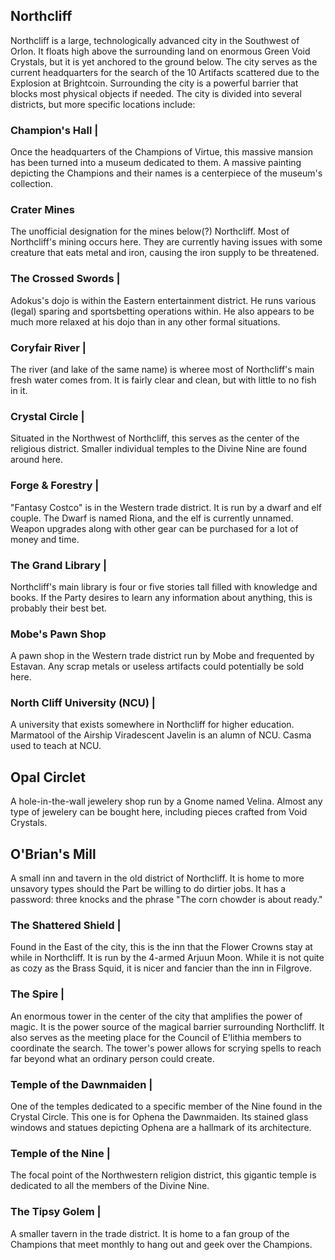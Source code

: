 ## Northcliff 

Northcliff is a large, technologically advanced city in the Southwest of Orlon. It floats high above the surrounding land on enormous Green Void Crystals, but it is yet anchored to the ground below. The city serves as the current headquarters for the search of the 10 Artifacts scattered due to the Explosion at Brightcoin. Surrounding the city is a powerful barrier that blocks most physical objects if needed. The city is divided into several districts, but more specific locations include:

### Champion's Hall |

Once the headquarters of the Champions of Virtue, this massive mansion has been turned into a museum dedicated to them. A massive painting depicting the Champions and their names is a centerpiece of the museum's collection.

### Crater Mines

The unofficial designation for the mines below(?) Northcliff. Most of Northcliff's mining occurs here. They are currently having issues with some creature that eats metal and iron, causing the iron supply to be threatened.

### The Crossed Swords |

Adokus's dojo is within the Eastern entertainment district. He runs various (legal) sparing and sportsbetting operations within. He also appears to be much more relaxed at his dojo than in any other formal situations.

### Coryfair River |

The river (and lake of the same name) is wheree most of Northcliff's main fresh water comes from. It is fairly clear and clean, but with little to no fish in it.

### Crystal Circle |

Situated in the Northwest of Northcliff, this serves as the center of the religious district. Smaller individual temples to the Divine Nine are found around here.

### Forge & Forestry |

"Fantasy Costco" is in the Western trade district. It is run by a dwarf and elf couple. The Dwarf is named Riona, and the elf is currently unnamed. Weapon upgrades along with other gear can be purchased for a lot of money and time.

### The Grand Library |

Northcliff's main library is four or five stories tall filled with knowledge and books. If the Party desires to learn any information about anything, this is probably their best bet.

### Mobe's Pawn Shop

A pawn shop in the Western trade district run by Mobe and frequented by Estavan. Any scrap metals or useless artifacts could potentially be sold here. 

### North Cliff University (NCU) |

A university that exists somewhere in Northcliff for higher education. Marmatool of the Airship Viradescent Javelin is an alumn of NCU. Casma used to teach at NCU.

## Opal Circlet

A hole-in-the-wall jewelery shop run by a Gnome named Velina. Almost any type of jewelery can be bought here, including pieces crafted from Void Crystals.

## O'Brian's Mill

A small inn and tavern in the old district of Northcliff. It is home to more unsavory types should the Part be willing to do dirtier jobs. It has a password: three knocks and the phrase "The corn chowder is about ready."

### The Shattered Shield |

Found in the East of the city, this is the inn that the Flower Crowns stay at while in Northcliff. It is run by the 4-armed Arjuun Moon. While it is not quite as cozy as the Brass Squid, it is nicer and fancier than the inn in Filgrove.

### The Spire |

An enormous tower in the center of the city that amplifies the power of magic. It is the power source of the magical barrier surrounding Northcliff. It also serves as the meeting place for the Council of E'lithia members to coordinate the search. The tower's power allows for scrying spells to reach far beyond what an ordinary person could create.

### Temple of the Dawnmaiden |

One of the temples dedicated to a specific member of the Nine found in the Crystal Circle. This one is for Ophena the Dawnmaiden. Its stained glass windows and statues depicting Ophena are a hallmark of its architecture.

### Temple of the Nine |

The focal point of the Northwestern religion district, this gigantic temple is dedicated to all the members of the Divine Nine. 

### The Tipsy Golem |

A smaller tavern in the trade district. It is home to a fan group of the Champions that meet monthly to hang out and geek over the Champions.

